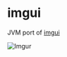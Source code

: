 # imgui

JVM port of [imgui](https://github.com/ocornut/imgui)

![Imgur](http://i.imgur.com/dGVycNW.png)
